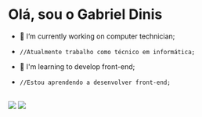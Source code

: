 # Olá, sou o Gabriel Dinis

- 🔧 I’m currently working on computer technician;
-     //Atualmente trabalho como técnico em informática;


- 🌱 I'm learning to develop front-end;
-     //Estou aprendendo a desenvolver front-end;



<div style="display: inline_block"><br>
  <a href="https://instagram.com/dinismaker" target="_blank"><img src="https://img.shields.io/badge/-Instagram-%23c1008a?style=for-the-badge&logo=instagram&logoColor=white" target="_blank"></a>
  <a href = "mailto:gabrieldinisdecamargo@hotmail.com"><img src="https://img.shields.io/badge/-Email-%23c1008a?style=for-the-badge&logo=gmail&logoColor=white"></a>

  
</div>
